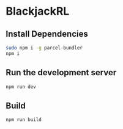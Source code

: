 # BlackjackRL

## Install Dependencies
```sh
sudo npm i -g parcel-bundler
npm i
 ```
 
 ## Run the development server
 ```sh
 npm run dev
 ```
 
 ## Build
 ```sh
 npm run build
 ```
